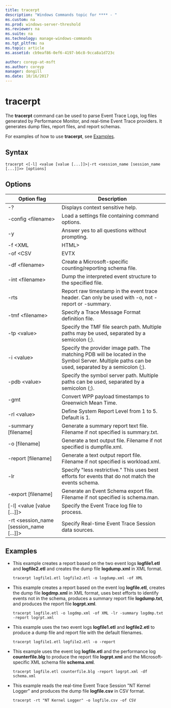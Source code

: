```yaml
---
title: tracerpt
description: "Windows Commands topic for **** - "
ms.custom: na
ms.prod: windows-server-threshold
ms.reviewer: na
ms.suite: na
ms.technology: manage-windows-commands
ms.tgt_pltfrm: na
ms.topic: article
ms.assetid: cb9eaf86-0ef6-4197-b6c8-9cca8a1d723c

author: coreyp-at-msft
ms.author: coreyp
manager: dongill
ms.date: 10/16/2017
---
```


# tracerpt



The **tracerpt** command can be used to parse Event Trace Logs, log files generated by Performance Monitor, and real-time Event Trace providers. It generates dump files, report files, and report schemas.

For examples of how to use **tracerpt**, see [Examples](#BKMK_EXAMPLES).

## Syntax

```
tracerpt <[-l] <value [value [...]]>|-rt <session_name [session_name [...]]>> [options]
```

## Options

|Option flag|Description|
|-----------|-----------|
|-?|Displays context sensitive help.|
|-config \<filename>|Load a settings file containing command options.|
|-y|Answer yes to all questions without prompting.|
|-f \<XML | HTML>|Define report format.|
|-of \<CSV | EVTX | XML>|Define dump format. Default is XML.|
|-df \<filename>|Create a Microsoft-specific counting/reporting schema file.|
|-int \<filename>|Dump the interpreted event structure to the specified file.|
|-rts|Report raw timestamp in the event trace header. Can only be used with -o, not -report or -summary.|
|-tmf \<filename>|Specify a Trace Message Format definition file.|
|-tp \<value>|Specify the TMF file search path. Multiple paths may be used, separated by a semicolon (;).|
|-i \<value>|Specify the provider image path. The matching PDB will be located in the Symbol Server. Multiple paths can be used, separated by a semicolon (;).|
|-pdb \<value>|Specify the symbol server path. Multiple paths can be used, separated by a semicolon (;).|
|-gmt|Convert WPP payload timestamps to Greenwich Mean Time.|
|-rl \<value>|Define System Report Level from 1 to 5. Default is 1.|
|-summary [filename]|Generate a summary report text file. Filename if not specified is summary.txt.|
|-o [filename]|Generate a text output file. Filename if not specified is dumpfile.xml.|
|-report [filename]|Generate a text output report file. Filename if not specified is workload.xml.|
|-lr|Specify "less restrictive." This uses best efforts for events that do not match the events schema.|
|-export [filename]|Generate an Event Schema export file. Filename if not specified is schema.man.|
|[-l] \<value [value […]]>|Specify the Event Trace log file to process.|
|-rt \<session_name [session_name […]]>|Specify Real-time Event Trace Session data sources.|

## <a name="BKMK_EXAMPLES"></a>Examples

-   This example creates a report based on the two event logs **logfile1.etl** and **logfile2.etl** and creates the dump file **logdump.xml** in XML format.  
    ```
    tracerpt logfile1.etl logfile2.etl -o logdump.xml -of XML
    ```  
-   This example creates a report based on the event log **logfile.etl**, creates the dump file **logdmp.xml** in XML format, uses best efforts to identify events not in the schema, produces a summary report file **logdump.txt**, and produces the report file **logrpt.xml**.  
    ```
    tracerpt logfile.etl -o logdmp.xml -of XML -lr -summary logdmp.txt -report logrpt.xml
    ```  
-   This example uses the two event logs **logfile1.etl** and **logfile2.etl** to produce a dump file and report file with the default filenames.  
    ```
    tracerpt logfile1.etl logfile2.etl -o -report
    ```  
-   This example uses the event log **logfile.etl** and the performance log **counterfile.blg** to produce the report file **logrpt.xml** and the Microsoft-specific XML schema file **schema.xml**.  
    ```
    tracerpt logfile.etl counterfile.blg -report logrpt.xml -df schema.xml
    ```  
-   This example reads the real-time Event Trace Session "NT Kernel Logger" and produces the dump file **logfile.csv** in CSV format.  
    ```
    tracerpt -rt "NT Kernel Logger" -o logfile.csv -of CSV
    ```